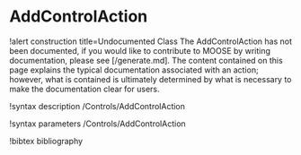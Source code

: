 <!-- MOOSE Documentation Stub: Remove this when content is added. -->

# AddControlAction

!alert construction title=Undocumented Class
The AddControlAction has not been documented, if you would like to contribute to MOOSE by writing
documentation, please see [/generate.md]. The content contained on this page explains the typical
documentation associated with an action; however, what is contained is ultimately determined by what
is necessary to make the documentation clear for users.

!syntax description /Controls/AddControlAction

!syntax parameters /Controls/AddControlAction

!bibtex bibliography
